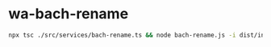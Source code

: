 # wa-bach-rename

```bash
npx tsc ./src/services/bach-rename.ts && node bach-rename.js -i dist/input -o dist/output/bach-rename 
```